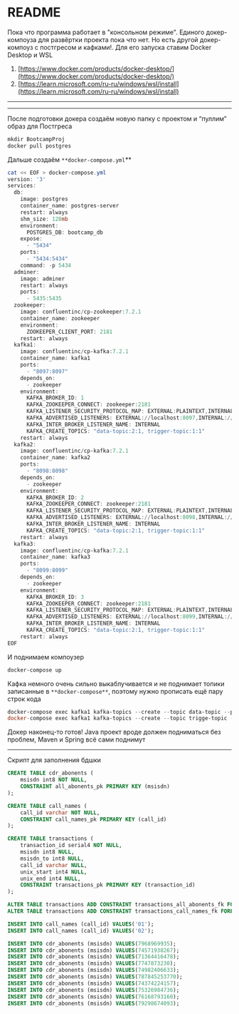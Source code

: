 # README

Пока что программа работает в "консольном режиме". Единого докер-компоуза для развёртки проекта пока что нет. Но есть другой докер-компоуз с постгресом и кафками!. Для его запуска ставим Docker Desktop и WSL

1. [https://www.docker.com/products/docker-desktop/](https://www.docker.com/products/docker-desktop/)
2. [https://learn.microsoft.com/ru-ru/windows/wsl/install](https://learn.microsoft.com/ru-ru/windows/wsl/install)

---

---

После подготовки докера создаём новую папку с проектом и “пуллим” образ для Постгреса

```powershell
mkdir BootcampProj
docker pull postgres
```

Дальше создаём `**docker-compose.yml`** 

```powershell
cat << EOF > docker-compose.yml
version: '3'
services:
  db:
    image: postgres
    container_name: postgres-server
    restart: always
    shm_size: 128mb
    environment:
      POSTGRES_DB: bootcamp_db
    expose:
      - "5434"
    ports:
      - "5434:5434"
    command: -p 5434
  adminer:
    image: adminer
    restart: always
    ports:
      - 5435:5435
  zookeeper:
    image: confluentinc/cp-zookeeper:7.2.1
    container_name: zookeeper
    environment:
      ZOOKEEPER_CLIENT_PORT: 2181
    restart: always
  kafka1:
    image: confluentinc/cp-kafka:7.2.1
    container_name: kafka1
    ports:
      - "8097:8097"
    depends_on:
      - zookeeper
    environment:
      KAFKA_BROKER_ID: 1
      KAFKA_ZOOKEEPER_CONNECT: zookeeper:2181
      KAFKA_LISTENER_SECURITY_PROTOCOL_MAP: EXTERNAL:PLAINTEXT,INTERNAL:PLAINTEXT
      KAFKA_ADVERTISED_LISTENERS: EXTERNAL://localhost:8097,INTERNAL://kafka1:9092
      KAFKA_INTER_BROKER_LISTENER_NAME: INTERNAL
      KAFKA_CREATE_TOPICS: "data-topic:2:1, trigger-topic:1:1"
    restart: always
  kafka2:
    image: confluentinc/cp-kafka:7.2.1
    container_name: kafka2
    ports:
      - "8098:8098"
    depends_on:
      - zookeeper
    environment:
      KAFKA_BROKER_ID: 2
      KAFKA_ZOOKEEPER_CONNECT: zookeeper:2181
      KAFKA_LISTENER_SECURITY_PROTOCOL_MAP: EXTERNAL:PLAINTEXT,INTERNAL:PLAINTEXT
      KAFKA_ADVERTISED_LISTENERS: EXTERNAL://localhost:8098,INTERNAL://kafka2:9092
      KAFKA_INTER_BROKER_LISTENER_NAME: INTERNAL
      KAFKA_CREATE_TOPICS: "data-topic:2:1, trigger-topic:1:1"
    restart: always
  kafka3:
    image: confluentinc/cp-kafka:7.2.1
    container_name: kafka3
    ports:
      - "8099:8099"
    depends_on:
      - zookeeper
    environment:
      KAFKA_BROKER_ID: 3
      KAFKA_ZOOKEEPER_CONNECT: zookeeper:2181
      KAFKA_LISTENER_SECURITY_PROTOCOL_MAP: EXTERNAL:PLAINTEXT,INTERNAL:PLAINTEXT
      KAFKA_ADVERTISED_LISTENERS: EXTERNAL://localhost:8099,INTERNAL://kafka3:9092
      KAFKA_INTER_BROKER_LISTENER_NAME: INTERNAL
      KAFKA_CREATE_TOPICS: "data-topic:2:1, trigger-topic:1:1"
    restart: always
EOF
```

И поднимаем компоузер

```powershell
docker-compose up
```

Кафка немного очень сильно выкаблучивается и не поднимает топики записанные в `**docker-compose**`, поэтому нужно прописать ещё пару строк кода

```powershell
docker-compose exec kafka1 kafka-topics --create --topic data-topic --partitions 2 --replication-factor 1 --if-not-exists --bootstrap-server localhost:9092
docker-compose exec kafka1 kafka-topics --create --topic trigge-topic --partitions 1 --replication-factor 1 --if-not-exists --bootstrap-server localhost:9092
```

Докер наконец-то готов! Java проект вроде должен подниматься без проблем, Maven и Spring всё сами поднимут

---

Скрипт для заполнения бдшки

```sql
CREATE TABLE cdr_abonents (
	msisdn int8 NOT NULL,
	CONSTRAINT all_abonents_pk PRIMARY KEY (msisdn)
);

CREATE TABLE call_names (
	call_id varchar NOT NULL,
	CONSTRAINT call_names_pk PRIMARY KEY (call_id)
);

CREATE TABLE transactions (
	transaction_id serial4 NOT NULL,
	msisdn int8 NULL,
	msisdn_to int8 NULL,
	call_id varchar NULL,
	unix_start int4 NULL,
	unix_end int4 NULL,
	CONSTRAINT transactions_pk PRIMARY KEY (transaction_id)
);

ALTER TABLE transactions ADD CONSTRAINT transactions_all_abonents_fk FOREIGN KEY (msisdn) REFERENCES cdr_abonents(msisdn) ON DELETE SET NULL ON UPDATE CASCADE;
ALTER TABLE transactions ADD CONSTRAINT transactions_call_names_fk FOREIGN KEY (call_id) REFERENCES call_names(call_id) ON DELETE SET NULL ON UPDATE CASCADE;

INSERT INTO call_names (call_id) VALUES('01');
INSERT INTO call_names (call_id) VALUES('02');

INSERT INTO cdr_abonents (msisdn) VALUES(7968969935);
INSERT INTO cdr_abonents (msisdn) VALUES(74571938267);
INSERT INTO cdr_abonents (msisdn) VALUES(71364416478);
INSERT INTO cdr_abonents (msisdn) VALUES(7747873230);
INSERT INTO cdr_abonents (msisdn) VALUES(74982406633);
INSERT INTO cdr_abonents (msisdn) VALUES(787845253770);
INSERT INTO cdr_abonents (msisdn) VALUES(74374224157);
INSERT INTO cdr_abonents (msisdn) VALUES(75326984736);
INSERT INTO cdr_abonents (msisdn) VALUES(76168793160);
INSERT INTO cdr_abonents (msisdn) VALUES(79298674093);
```
